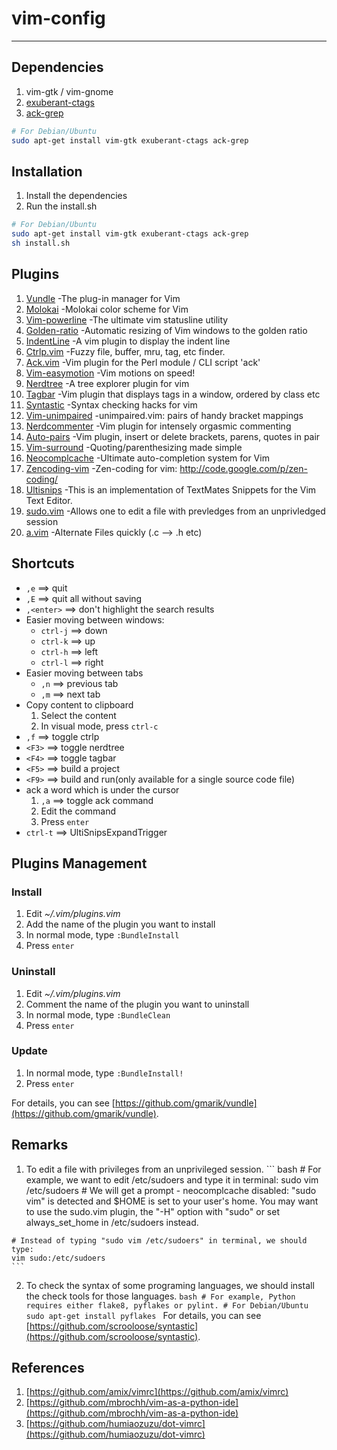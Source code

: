 # vim-config

---------------------

## Dependencies

  1. vim-gtk / vim-gnome
  2. [exuberant-ctags](http://ctags.sourceforge.net/)
  3. [ack-grep](http://betterthangrep.com/)

``` bash
# For Debian/Ubuntu
sudo apt-get install vim-gtk exuberant-ctags ack-grep
```

## Installation

  1. Install the dependencies
  2. Run the install.sh
  
``` bash
# For Debian/Ubuntu
sudo apt-get install vim-gtk exuberant-ctags ack-grep
sh install.sh
```

## Plugins

  1. [Vundle](https://github.com/gmarik/vundle) -The plug-in manager for Vim
  2. [Molokai](https://github.com/tomasr/molokai) -Molokai color scheme for Vim
  3. [Vim-powerline](https://github.com/Lokaltog/vim-powerline) -The ultimate vim statusline utility
  4. [Golden-ratio](https://github.com/roman/golden-ratio) -Automatic resizing of Vim windows to the golden ratio 
  5. [IndentLine](https://github.com/Yggdroot/indentLine) -A vim plugin to display the indent line
  6. [Ctrlp.vim](https://github.com/kien/ctrlp.vim) -Fuzzy file, buffer, mru, tag, etc finder.
  7. [Ack.vim](https://github.com/mileszs/ack.vim) -Vim plugin for the Perl module / CLI script 'ack'
  8. [Vim-easymotion](https://github.com/Lokaltog/vim-easymotion) -Vim motions on speed!
  9. [Nerdtree](https://github.com/scrooloose/nerdtree) -A tree explorer plugin for vim
  10. [Tagbar](https://github.com/majutsushi/tagbar) -Vim plugin that displays tags in a window, ordered by class etc
  11. [Syntastic](https://github.com/scrooloose/syntastic) -Syntax checking hacks for vim
  12. [Vim-unimpaired](https://github.com/tpope/vim-unimpaired) -unimpaired.vim: pairs of handy bracket mappings
  13. [Nerdcommenter](https://github.com/scrooloose/nerdcommenter) -Vim plugin for intensely orgasmic commenting
  14. [Auto-pairs](https://github.com/jiangmiao/auto-pairs) -Vim plugin, insert or delete brackets, parens, quotes in pair
  15. [Vim-surround](https://github.com/tpope/vim-surround) -Quoting/parenthesizing made simple
  16. [Neocomplcache](https://github.com/Shougo/neocomplcache) -Ultimate auto-completion system for Vim
  17. [Zencoding-vim](https://github.com/mattn/zencoding-vim) -Zen-coding for vim: http://code.google.com/p/zen-coding/
  18. [Ultisnips](https://github.com/SirVer/ultisnips) -This is an implementation of TextMates Snippets for the Vim Text Editor.
  19. [sudo.vim](https://github.com/vim-scripts/sudo.vim) -Allows one to edit a file with prevledges from an unprivledged session
  20. [a.vim](https://github.com/vim-scripts/a.vim) -Alternate Files quickly (.c --> .h etc)
  
## Shortcuts

  - `,e`  ==> quit
  - `,E`  ==> quit all without saving
  - `,<enter>`  ==> don't highlight the search results
  - Easier moving between windows:
    + `ctrl-j`  ==> down
    + `ctrl-k`  ==> up
    + `ctrl-h`  ==> left
    + `ctrl-l`  ==> right
  - Easier moving between tabs
    + `,n`  ==> previous tab
    + `,m`  ==> next tab
  - Copy content to clipboard
    1. Select the content
    2. In visual mode, press `ctrl-c`
  - `,f`  ==> toggle ctrlp
  - `<F3>`  ==> toggle nerdtree
  - `<F4>`  ==> toggle tagbar
  - `<F5>`  ==> build a project
  - `<F9>`  ==> build and run(only available for a single source code file)
  - ack a word which is under the cursor
    1. `,a` ==> toggle ack command
    2. Edit the command
    3. Press `enter`
  - `ctrl-t`  ==> UltiSnipsExpandTrigger
    
## Plugins Management

### Install

  1. Edit *~/.vim/plugins.vim*
  2. Add the name of the plugin you want to install
  3. In normal mode, type `:BundleInstall`
  4. Press `enter`
  
### Uninstall

  1. Edit *~/.vim/plugins.vim*
  2. Comment the name of the plugin you want to uninstall
  3. In normal mode, type `:BundleClean`
  4. Press `enter`
  
### Update

  1. In normal mode, type `:BundleInstall!`
  2. Press `enter`
  
For details, you can see [https://github.com/gmarik/vundle](https://github.com/gmarik/vundle).

## Remarks

  1. To edit a file with privileges from an unprivileged session.
    ``` bash
    # For example, we want to edit /etc/sudoers and type it in terminal: 
    sudo vim /etc/sudoers
    # We will get a prompt - neocomplcache disabled: "sudo vim" is detected and $HOME is set to your user's home. You may want to use the sudo.vim plugin, the "-H" option with "sudo" or set always_set_home in /etc/sudoers instead.
    
    # Instead of typing "sudo vim /etc/sudoers" in terminal, we should type:
    vim sudo:/etc/sudoers
    ```
  2. To check the syntax of some programing languages, we should install the check tools for those languages.
    ```bash
    # For example, Python requires either flake8, pyflakes or pylint.
    # For Debian/Ubuntu
    sudo apt-get install pyflakes
    ```
    For details, you can see [https://github.com/scrooloose/syntastic](https://github.com/scrooloose/syntastic).

## References

  1. [https://github.com/amix/vimrc](https://github.com/amix/vimrc)
  2. [https://github.com/mbrochh/vim-as-a-python-ide](https://github.com/mbrochh/vim-as-a-python-ide)
  3. [https://github.com/humiaozuzu/dot-vimrc](https://github.com/humiaozuzu/dot-vimrc)
  

